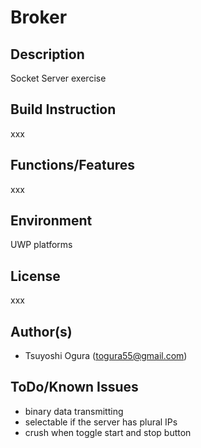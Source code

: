 # Broker
## Description
Socket Server exercise  
## Build Instruction
xxx  
## Functions/Features
xxx  
## Environment
UWP platforms  
## License
xxx  
## Author(s)
* Tsuyoshi Ogura (togura55@gmail.com)  
## ToDo/Known Issues
* binary data transmitting  
* selectable if the server has plural IPs  
* crush when toggle start and stop button
